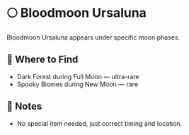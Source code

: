 # 🌕 Bloodmoon Ursaluna

Bloodmoon Ursaluna appears under specific moon phases.

## 📍 Where to Find
- Dark Forest during Full Moon — ultra-rare
- Spooky Biomes during New Moon — rare

## 📝 Notes
- No special item needed, just correct timing and location.